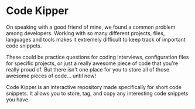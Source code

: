 # Code Kipper

On speaking with a good friend of mine, we found a common problem among developers. Working with so many different projects, files, languages and tools makes it extremely difficult to keep track of important code snippets. 

These could be practice questions for coding interviews, configuration files for specific projects, or just a really awesome piece of code that you're really proud of. But there isn't one place for you to store all of those awesome pieces of code... until now! 

Code Kipper is an interactive repository made specifically for short code snippets. It allows you to store, tag, and copy any interesting code snippets you have. 